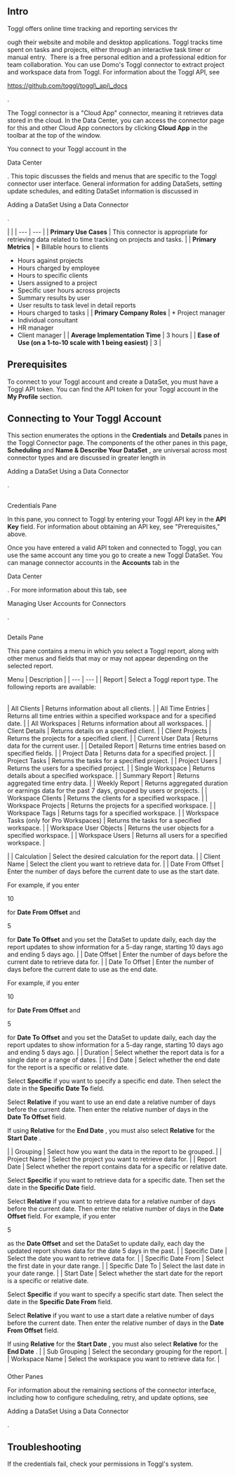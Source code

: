 

Intro
-------

Toggl offers online time tracking and reporting services thr


 ough their website and mobile and desktop applications. Toggl tracks time spent on tasks and projects, either through an interactive task timer or manual entry.  There is a free personal edition and a professional edition for team collaboration. You can use Domo's Toggl connector to extract project and workspace data from Toggl. For information about the Toggl API, see

https://github.com/toggl/toggl\_api\_docs

.


 The Toggl connector is a "Cloud App" connector, meaning it retrieves data stored in the cloud. In the Data Center, you can access the connector page for this and other Cloud App connectors by clicking
 **Cloud App**
 in the toolbar at the top of the window.


 You connect to your Toggl account in the

Data Center

. This topic discusses the fields and menus that are specific to the Toggl connector user interface. General information for adding DataSets, setting update schedules, and editing DataSet information is discussed in

Adding a DataSet Using a Data Connector

.

  |  |
| --- | --- |
|
**Primary Use Cases**
 |
 This connector is appropriate for retrieving data related to time tracking on projects and tasks.
  |
|
**Primary Metrics**
 | * Billable hours to clients
* Hours against projects
* Hours charged by employee
* Hours to specific clients
* Users assigned to a project
* Specific user hours across projects
* Summary results by user
* User results to task level in detail reports
* Hours charged to tasks
 |
|
**Primary Company Roles**
 | * Project manager
* Individual consultant
* HR manager
* Client manager
 |
|
**Average Implementation Time**
 |
 3 hours
  |
|
**Ease of Use (on a 1-to-10 scale with 1 being easiest)**
 |
 3
  |

Prerequisites
---------------

To connect to your Toggl account and create a DataSet, you must have a Toggl API token. You can find the API token for your Toggl account in the
 **My Profile**
 section.


 Connecting to Your Toggl Account
----------------------------------

This section enumerates the options in the
 **Credentials**
 and
 **Details**
 panes in the Toggl Connector page. The components of the other panes in this page,
 **Scheduling**
 and
 **Name & Describe Your DataSet**
 , are universal across most connector types and are discussed in greater length in

Adding a DataSet Using a Data Connector

.

##
 Credentials Pane

In this pane, you connect to Toggl by entering your Toggl API key in the
 **API Key**
 field. For information about obtaining an API key, see "Prerequisites," above.


 Once you have entered a valid API token and connected to Toggl, you can use the same account any time you go to create a new Toggl DataSet. You can manage connector accounts in the
 **Accounts**
 tab in the

Data Center

. For more information about this tab, see

Managing User Accounts for Connectors

.

##
 Details Pane

This pane contains a menu in which you select a Toggl report, along with other menus and fields that may or may not appear depending on the selected report.


 Menu
  |
 Description
  |
| --- | --- |
|
 Report
  |
 Select a Toggl report type. The following reports are available:


|  |  |
| --- | --- |
|
 All Clients
  |
 Returns information about all clients.
  |
|
 All Time Entries
  |
 Returns all time entries within a specified workspace and for a specified date.
  |
|
 All Workspaces
  |
 Returns information about all workspaces.
  |
|
 Client Details
  |
 Returns details on a specified client.
  |
|
 Client Projects
  |
 Returns the projects for a specified client.
  |
|
 Current User Data
  |
 Returns data for the current user.
  |
|
 Detailed Report
  |
 Returns time entries based on specified fields.
  |
|
 Project Data
  |
 Returns data for a specified project.
  |
|
 Project Tasks
  |
 Returns the tasks for a specified project.
  |
|
 Project Users
  |
 Returns the users for a specified project.
  |
|
 Single Workspace
  |
 Returns details about a specified workspace.
  |
|
 Summary Report
  |
 Returns aggregated time entry data.
  |
|
 Weekly Report
  |
 Returns aggregated duration or earnings data for the past 7 days, grouped by users or projects.
  |
|
 Workspace Clients
  |
 Returns the clients for a specified workspace.
  |
|
 Workspace Projects
  |
 Returns the projects for a specified workspace.
  |
|
 Workspace Tags
  |
 Returns tags for a specified workspace.
  |
|
 Workspace Tasks (only for Pro Workspaces)
  |
 Returns the tasks for a specified workspace.
  |
|
 Workspace User Objects
  |
 Returns the user objects for a specified workspace.
  |
|
 Workspace Users
  |
 Returns all users for a specified workspace.
  |


 |
|
 Calculation
  |
 Select the desired calculation for the report data.
  |
|
 Client Name
  |
 Select the client you want to retrieve data for.
  |
|
 Date From Offset
  |
 Enter the number of days before the current date to use as the start date.


 For example, if you enter

10

for
 **Date From Offset**
 and

5

for
 **Date To Offset**
 and you set the DataSet to update daily, each day the report updates to show information for a 5-day range, starting 10 days ago and ending 5 days ago.
  |
|
 Date Offset
  |
 Enter the number of days before the current date to retrieve data for.
  |
|
 Date To Offset
  |
 Enter the number of days before the current date to use as the end date.


 For example, if you enter

10

for
 **Date From Offset**
 and

5

for
 **Date To Offset**
 and you set the DataSet to update daily, each day the report updates to show information for a 5-day range, starting 10 days ago and ending 5 days ago.
  |
|
 Duration
  |
 Select whether the report data is for a single date or a range of dates.
  |
|
 End Date
  |
 Select whether the end date for the report is a specific or relative date.


 Select
 **Specific**
 if you want to specify a specific end date. Then select the date in the
 **Specific Date To**
 field.


 Select
 **Relative**
 if you want to use an end date a relative number of days before the current date. Then enter the relative number of days in the
 **Date To Offset**
 field.


 If using
 **Relative**
 for the
 **End Date**
 , you must also select
 **Relative**
 for the
 **Start Date**
 .

|
|
 Grouping
  |
 Select how you want the data in the report to be grouped.
  |
|
 Project Name
  |
 Select the project you want to retrieve data for.
  |
|
 Report Date
  |
 Select whether the report contains data for a specific or relative date.


 Select
 **Specific**
 if you want to retrieve data for a specific date. Then set the date in the
 **Specific Date**
 field.


 Select
 **Relative**
 if you want to retrieve data for a relative number of days before the current date. Then enter the relative number of days in the
 **Date Offset**
 field. For example, if you enter

5

as the
 **Date Offset**
 and set the DataSet to update daily, each day the updated report shows data for the date 5 days in the past.
  |
|
 Specific Date
  |
 Select the date you want to retrieve data for.
  |
|
 Specific Date From
  |
 Select the first date in your date range.
  |
|
 Specific Date To
  |
 Select the last date in your date range.
  |
|
 Start Date
  |
 Select whether the start date for the report is a specific or relative date.


 Select
 **Specific**
 if you want to specify a specific start date. Then select the date in the
 **Specific Date From**
 field.


 Select
 **Relative**
 if you want to use a start date a relative number of days before the current date. Then enter the relative number of days in the
 **Date From Offset**
 field.


 If using
 **Relative**
 for the
 **Start Date**
 , you must also select
 **Relative**
 for the
 **End Date**
 .
  |
|
 Sub Grouping
  |
 Select the secondary grouping for the report.
  |
|
 Workspace Name
  |
 Select the workspace you want to retrieve data for.
  |


###
 Other Panes

For information about the remaining sections of the connector interface, including how to configure scheduling, retry, and update options, see

Adding a DataSet Using a Data Connector

.


 Troubleshooting
-----------------

If the credentials fail, check your permissions in Toggl's system.

